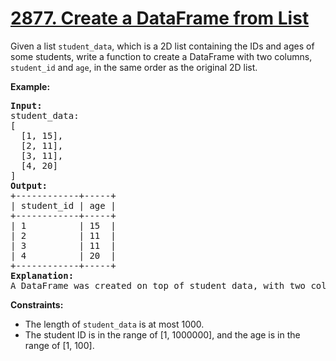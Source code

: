 <h1><a href="https://leetcode.com/problems/create-a-dataframe-from-list/description/">2877. Create a DataFrame from List</a></h1>

<p>Given a list <code>student_data</code>, which is a 2D list containing the IDs and ages of some students, write a function to create a DataFrame with two columns, <code>student_id</code> and <code>age</code>, in the same order as the original 2D list.</p>

<p><strong>Example:</strong></p>

<pre><strong>Input:</strong> 
student_data:
[
  [1, 15],
  [2, 11],
  [3, 11],
  [4, 20]
]
<strong>Output:</strong>
+------------+-----+
| student_id | age |
+------------+-----+
| 1          | 15  |
| 2          | 11  |
| 3          | 11  |
| 4          | 20  |
+------------+-----+
<strong>Explanation:</strong>
A DataFrame was created on top of student_data, with two columns named student_id and age.</pre>

<p><strong>Constraints:</strong></p>

<ul>
	<li>The length of <code>student_data</code> is at most 1000.</li>
	<li>The student ID is in the range of [1, 1000000], and the age is in the range of [1, 100].</li>
</ul>

